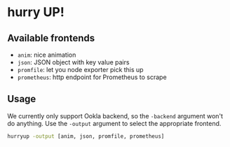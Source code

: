 # hurry UP!

## Available frontends
- `anim`: nice animation
- `json`: JSON object with key value pairs
- `promfile`: let you node exporter pick this up
- `prometheus`: http endpoint for Prometheus to scrape

## Usage
We currently only support Ookla backend, so the `-backend` argument won't do anything.
Use the `-output` argument to select the appropriate frontend.

```bash
hurryup -output [anim, json, promfile, prometheus]
```